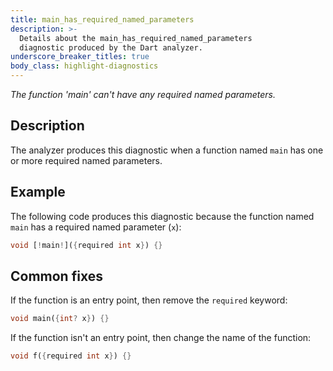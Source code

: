 ```yaml
---
title: main_has_required_named_parameters
description: >-
  Details about the main_has_required_named_parameters
  diagnostic produced by the Dart analyzer.
underscore_breaker_titles: true
body_class: highlight-diagnostics
---
```


_The function 'main' can't have any required named parameters._

## Description

The analyzer produces this diagnostic when a function named `main` has one
or more required named parameters.

## Example

The following code produces this diagnostic because the function named
`main` has a required named parameter (`x`):

```dart
void [!main!]({required int x}) {}
```

## Common fixes

If the function is an entry point, then remove the `required` keyword:

```dart
void main({int? x}) {}
```

If the function isn't an entry point, then change the name of the function:

```dart
void f({required int x}) {}
```
